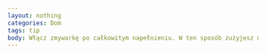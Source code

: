 ```yaml
---
layout: nothing
categories: Dom
tags: tip
body: Włącz zmywarkę po całkowitym napełnieniu. W ten sposób zużyjesz mniej wody niż przy ręcznym myciu naczyń.
---
```

